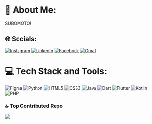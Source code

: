 # 💫 About Me:
SUBOMOTO!


## 🌐 Socials:
[![Instagram](https://img.shields.io/badge/Instagram-%23E4405F.svg?logo=Instagram&logoColor=white)]() [![LinkedIn](https://img.shields.io/badge/LinkedIn-%230077B5.svg?logo=linkedin&logoColor=white)]([https://www.linkedin.com/in/zyrill-james-salvador-44a6572a1/](https://www.linkedin.com/in/zyrill-james-salvado)) [![Facebook](https://img.shields.io/badge/Facebook-%231877F2.svg?logo=Facebook&logoColor=white)]() [![Gmail](https://img.shields.io/badge/Gmail-D14836?logo=gmail&logoColor=white)]()

# 💻 Tech Stack and Tools:
![Figma](https://img.shields.io/badge/figma-%23F24E1E.svg?style=for-the-badge&logo=figma&logoColor=white) ![Python](https://img.shields.io/badge/python-3670A0?style=for-the-badge&logo=python&logoColor=ffdd54) ![HTML5](https://img.shields.io/badge/html5-%23E34F26.svg?style=for-the-badge&logo=html5&logoColor=white) ![CSS3](https://img.shields.io/badge/css3-%231572B6.svg?style=for-the-badge&logo=css3&logoColor=white) ![Java](https://img.shields.io/badge/java-%23ED8B00.svg?style=for-the-badge&logo=openjdk&logoColor=white) ![Dart](https://img.shields.io/badge/dart-%230175C2.svg?style=for-the-badge&logo=dart&logoColor=white) ![Flutter](https://img.shields.io/badge/Flutter-%2302569B.svg?style=for-the-badge&logo=Flutter&logoColor=white) ![Kotlin](https://img.shields.io/badge/kotlin-%237F52FF.svg?style=for-the-badge&logo=kotlin&logoColor=white) ![PHP](https://img.shields.io/badge/php-%23777BB4.svg?style=for-the-badge&logo=php&logoColor=white)

### 🔝 Top Contributed Repo
![](https://github-contributor-stats.vercel.app/api?username=atreus28&limit=5&theme=radical&combine_all_yearly_contributions=true)

<!-- Proudly created with GPRM ( https://gprm.itsvg.in ) -->
